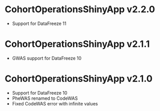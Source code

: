# CohortOperationsShinyApp v2.2.0

- Support for DataFreeze 11

# CohortOperationsShinyApp v2.1.1

- GWAS support for DataFreeze 10

# CohortOperationsShinyApp v2.1.0

- Support for DataFreeze 10
- PheWAS renamed to CodeWAS
- Fixed CodeWAS error with infinite values
